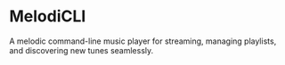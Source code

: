 # MelodiCLI
A melodic command-line music player for streaming, managing playlists, and discovering new tunes seamlessly.
